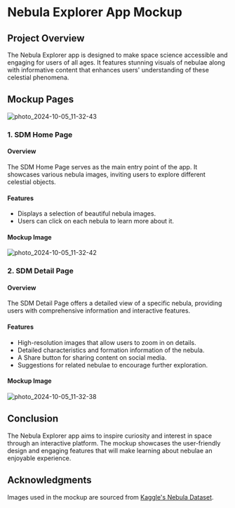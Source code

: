 # Nebula Explorer App Mockup


## Project Overview

The Nebula Explorer app is designed to make space science accessible and engaging for users of all ages. It features stunning visuals of nebulae along with informative content that enhances users' understanding of these celestial phenomena.

## Mockup Pages

![photo_2024-10-05_11-32-43](https://github.com/user-attachments/assets/73e43307-70b4-4e61-8072-1e1aa70a3ab8)

 ### 1. SDM Home Page

#### Overview
The SDM Home Page serves as the main entry point of the app. It showcases various nebula images, inviting users to explore different celestial objects.

#### Features
- Displays a selection of beautiful nebula images.
- Users can click on each nebula to learn more about it.

#### Mockup Image

![photo_2024-10-05_11-32-42](https://github.com/user-attachments/assets/044deb94-ef15-4004-81f9-03b61f605b27)

 ### 2. SDM Detail Page

#### Overview
The SDM Detail Page offers a detailed view of a specific nebula, providing users with comprehensive information and interactive features.

#### Features
- High-resolution images that allow users to zoom in on details.
- Detailed characteristics and formation information of the nebula.
- A Share button for sharing content on social media.
- Suggestions for related nebulae to encourage further exploration.

#### Mockup Image

![photo_2024-10-05_11-32-38](https://github.com/user-attachments/assets/18908759-3cb4-48e8-a825-a7ec6c55d22d)

 ## Conclusion

The Nebula Explorer app aims to inspire curiosity and interest in space through an interactive platform. The mockup showcases the user-friendly design and engaging features that will make learning about nebulae an enjoyable experience.

## Acknowledgments

Images used in the mockup are sourced from [Kaggle's Nebula Dataset](https://www.kaggle.com/datasets/akhileshravi/nebula-images).

 
